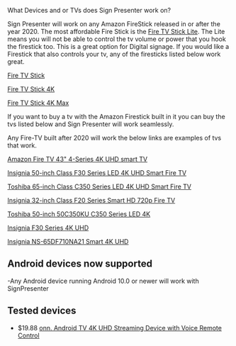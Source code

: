 What Devices and or TVs does Sign Presenter work on?

Sign Presenter will work on any Amazon FireStick released in or after the year 2020. The most affordable Fire Stick is the [Fire TV Stick Lite](https://amzn.to/3letCr1).
The Lite means you will not be able to control the tv volume or power that you hook the firestick too. This is a great option for Digital signage.
If you would like a Firestick that also controls your tv, any of the firesticks listed below work great.

[Fire TV Stick](https://amzn.to/3G6CElN)

[Fire TV Stick 4K](https://amzn.to/3lRrBEW)

[Fire TV Stick 4K Max](https://amzn.to/3jaApUG)

If you want to buy a tv with the Amazon Firestick built in it you can buy the tvs listed below and Sign Presenter will work seamlessly. 

Any Fire-TV built after 2020 will work the below links are examples of tvs that work.

[Amazon Fire TV 43" 4-Series 4K UHD smart TV](https://amzn.to/3fHyEPN)

[Insignia 50-inch Class F30 Series LED 4K UHD Smart Fire TV](https://amzn.to/3SH20MY)

[Toshiba 65-inch Class C350 Series LED 4K UHD Smart Fire TV](https://amzn.to/3SBR4A6)

[Insignia 32-inch Class F20 Series Smart HD 720p Fire TV](https://amzn.to/3e5mmjQ)

[Toshiba 50-inch 50C350KU C350 Series LED 4K](https://amzn.to/3aQXjLS)

[Insignia F30 Series 4K UHD](https://amzn.to/3DQAdSo)

[Insignia NS-65DF710NA21 Smart 4K UHD](https://amzn.to/3DU1Yth)

## Android devices now supported 

-Any Android device running Android 10.0 or newer will work with SignPresenter

## Tested devices
- $19.88 [onn. Android TV 4K UHD Streaming Device with Voice Remote Control](https://www.walmart.com/ip/onn-Android-TV-4K-UHD-Streaming-Device-with-Voice-Remote-Control-HDMI-Cable/636597403?athbdg=L1600)
